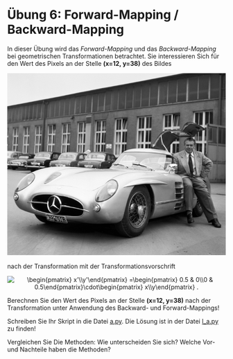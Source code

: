 # Übung 6: Forward-Mapping / Backward-Mapping

In dieser Übung wird das *Forward-Mapping* und das *Backward-Mapping* bei geometrischen Transformationen betrachtet.
Sie interessieren Sich für den Wert des Pixels an der Stelle **(x=12, y=38)** des Bildes


![](../../data/car.png)

nach der Transformation mit der Transformationsvorschrift

<p align="center">
<img src="https://latex.codecogs.com/svg.image?\begin{pmatrix}&space;x'\\y'\end{pmatrix}&space;=\begin{pmatrix}&space;0.5&space;&&space;0\\0&space;&&space;0.5\end{pmatrix}\cdot\begin{pmatrix}&space;x\\y\end{pmatrix}&space;" title="\begin{pmatrix} x'\\y'\end{pmatrix} =\begin{pmatrix} 0.5 & 0\\0 & 0.5\end{pmatrix}\cdot\begin{pmatrix} x\\y\end{pmatrix} ." />
</p>

Berechnen Sie den Wert des Pixels an der Stelle **(x=12, y=38)** nach der Transformation unter Anwendung des Backward- und Forward-Mappings!

Schreiben Sie Ihr Skript in die Datei [a.py](a.py). Die Lösung ist in der Datei [l_a.py](l_a.py) zu finden!


Vergleichen Sie Die Methoden: Wie unterscheiden Sie sich? Welche Vor- und Nachteile haben die Methoden?


